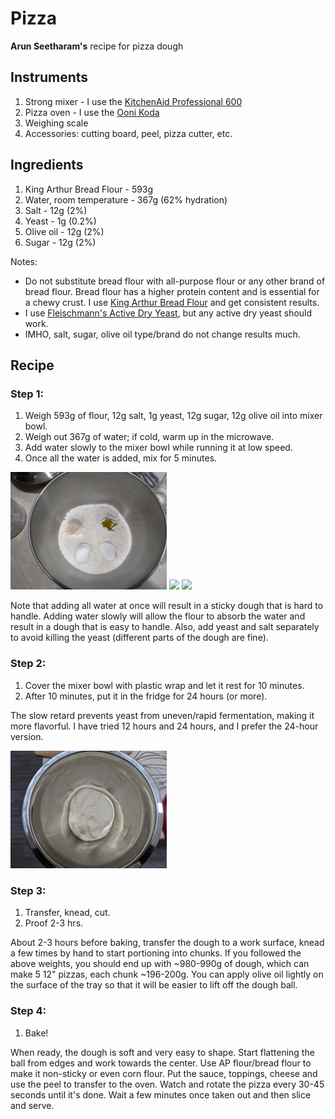 # Pizza

**Arun Seetharam's** recipe for pizza dough

## Instruments

1. Strong mixer - I use the [KitchenAid Professional 600](https://www.kitchenaid.com/countertop-appliances/stand-mixers/bowl-lift-stand-mixers/p.professional-600-series-6-quart-bowl-lift-stand-mixer.kp26m1xwh.html)
2. Pizza oven - I use the [Ooni Koda](https://ooni.com/products/ooni-koda)
3. Weighing scale
4. Accessories: cutting board, peel, pizza cutter, etc.

## Ingredients

1. King Arthur Bread Flour - 593g
2. Water, room temperature - 367g (62% hydration)
3. Salt - 12g (2%)
4. Yeast - 1g (0.2%)
5. Olive oil - 12g (2%)
6. Sugar - 12g (2%)

Notes:

- Do not substitute bread flour with all-purpose flour or any other brand of bread flour. Bread flour has a higher protein content and is essential for a chewy crust. I use [King Arthur Bread Flour](https://shop.kingarthurbaking.com/items/king-arthur-unbleached-bread-flour-5-lb) and get consistent results.
- I use [Fleischmann's Active Dry Yeast](https://www.amazon.com/Fleischmanns-Active-Dry-Yeast-0-25/dp/B0049X2HAI), but any active dry yeast should work.
- IMHO, salt, sugar, olive oil type/brand do not change results much.

## Recipe

### Step 1:

1. Weigh 593g of flour, 12g salt, 1g yeast, 12g sugar, 12g olive oil into mixer bowl.
2. Weigh out 367g of water; if cold, warm up in the microwave.
3. Add water slowly to the mixer bowl while running it at low speed.
4. Once all the water is added, mix for 5 minutes.


<p float="left">
  <img src="assets/ingredients.jpg" width="250" />
  <img src="assets/mixing.gif" width="250" /> 
  <img src="assets/final.gif" width="250" />
</p>



Note that adding all water at once will result in a sticky dough that is hard to handle. Adding water slowly will allow the flour to absorb the water and result in a dough that is easy to handle. Also, add yeast and salt separately to avoid killing the yeast (different parts of the dough are fine).

### Step 2:

1. Cover the mixer bowl with plastic wrap and let it rest for 10 minutes.
2. After 10 minutes, put it in the fridge for 24 hours (or more).

The slow retard prevents yeast from uneven/rapid fermentation, making it more flavorful. I have tried 12 hours and 24 hours, and I prefer the 24-hour version.

<p float="left">
  <img src="assets/resting.jpg" width="250" />
</p>

### Step 3:

1. Transfer, knead, cut.
2. Proof 2-3 hrs.

About 2-3 hours before baking, transfer the dough to a work surface, knead a few times by hand to start portioning into chunks. If you followed the above weights, you should end up with ~980-990g of dough, which can make 5 12" pizzas, each chunk ~196-200g. You can apply olive oil lightly on the surface of the tray so that it will be easier to lift off the dough ball.

### Step 4:

1. Bake!

When ready, the dough is soft and very easy to shape. Start flattening the ball from edges and work towards the center. Use AP flour/bread flour to make it non-sticky or even corn flour. Put the sauce, toppings, cheese and use the peel to transfer to the oven. Watch and rotate the pizza every 30-45 seconds until it's done. Wait a few minutes once taken out and then slice and serve.
